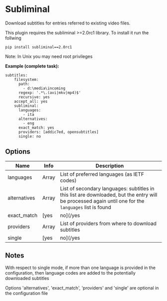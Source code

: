 # Subliminal
Download subtitles for entries referred to existing video files.

This plugin requires the subliminal >=2.0rc1 library. To install it run the follwing

```
pip install subliminal==2.0rc1
```

Note: In Unix you may need root privileges

**Example (complete task):**

```
subtitles:
    filesystem:
      path: 
        - d:\media\incoming
      regexp: '.*\.(avi|mkv|mp4)$'
      recursive: yes
    accept_all: yes
    subliminal:
      languages:
        - ita
      alternatives:
        - eng
      exact_match: yes
      providers: [addic7ed, opensubtitles]
      single: no
```

## Options

| **Name** | **Info** | **Description** |
| --- | --- | --- |
| languages | Array | List of preferred languages (as IETF codes) |
| alternatives | Array | List of secondary languages: subtitles in this list are downloaded, but the entry will be processed again until one for the `languages` list is found |
| exact_match | [yes|no](/yes|no) | Yes: precision search, will get only subs matching the video; No: download anything available for the corresponding movie/episode (default: yes) |
| providers | Array | List of providers from where to download subtitles |
| single | [yes|no](/yes|no) | Download subtitles in single mode (no language code added to subtitle filename) (default: yes) |

## Notes
With respect to single mode, if more than one language is provided in the configuration, then language codes are added to the potentially downloaded subtitles

Options 'alternatives', 'exact_match', 'providers' and 'single' are optional in the configuration file